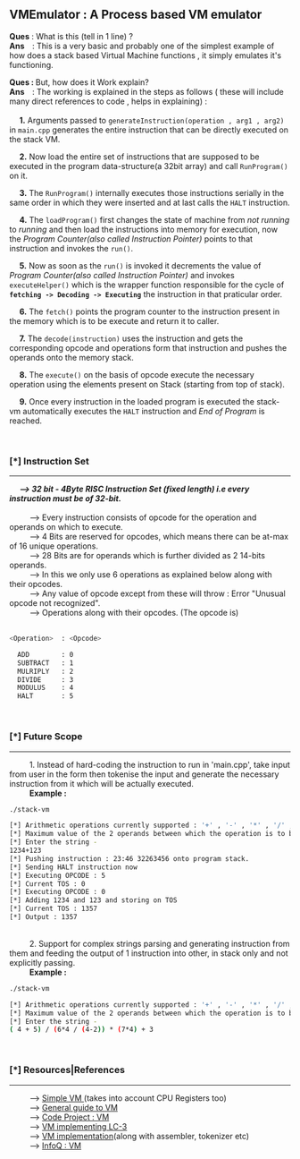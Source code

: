<h2> VMEmulator : A Process based VM emulator </h2>

<b>Ques</b>  : What is this (tell in 1 line) ?<br>
<b>Ans</b>&emsp;: This is a very basic and probably one of the simplest example of how does a stack based Virtual Machine functions , it simply emulates it's functioning.

<b>Ques  : </b> But, how does it Work explain?</br>
<b>Ans</b>&emsp;: The working is explained in the steps as follows ( these will include many direct references to code , helps in explaining) : 
<br> <br>
&emsp; <b>1.</b> Arguments passed to `generateInstruction(operation , arg1 , arg2)` in `main.cpp` generates the entire instruction that can be directly executed on the stack VM. <br>

&emsp; <b>2.</b> Now load the entire set of instructions that are supposed to be executed in the program data-structure(a 32bit array) and call `RunProgram()` on it.<br>

&emsp; <b>3.</b> The `RunProgram()` internally executes those instructions serially in the same order in which they were inserted and at last calls the `HALT` instruction.<br>

&emsp; <b>4.</b> The `loadProgram()` first changes the state of machine from <i>not running</i> to <i>running</i> and then load the instructions into memory for execution, now the <i>Program Counter(also called Instruction Pointer)</i> points to that instruction and invokes the `run()`.<br>

&emsp; <b>5.</b> Now as soon as the `run()` is invoked it decrements the value of <i>Program Counter(also called Instruction Pointer)</i> and invokes `executeHelper()` which is the wrapper function responsible for the cycle of <b>`fetching -> Decoding -> Executing`</b> the instruction in that praticular order. <br>

&emsp; <b>6.</b> The `fetch()` points the program counter to the instruction present in the memory which is to be execute and return it to caller.<br> 

&emsp; <b>7.</b> The `decode(instruction)` uses the instruction and gets the corresponding opcode and operations form that instruction and pushes the operands onto the memory stack.<br> 

&emsp; <b>8.</b> The `execute()` on the basis of opcode execute the necessary operation using the elements present on Stack (starting from top of stack).<br> 

&emsp; <b>9.</b> Once every instruction in the loaded program is executed the stack-vm automatically executes the `HALT` instruction and <i>End of Program</i> is reached.<br> 


<br>
<h3> [*] Instruction Set</h3><hr>
&emsp; <b><i>--> 32 bit - 4Byte RISC Instruction Set (fixed length) i.e every instruction must be of 32-bit. </i></b><br>
<br>
&emsp; &emsp; --> Every instruction consists of opcode for the operation and operands on which to execute.<br>
&emsp; &emsp; --> 4 Bits are reserved for opcodes, which means there can be at-max of 16 unique operations.<br>
&emsp; &emsp; --> 28 Bits are for operands which is further divided as 2 14-bits operands. <br>
&emsp; &emsp; --> In this we only use 6 operations as explained below along with their opcodes. <br>
&emsp; &emsp; --> Any value of opcode except from these will throw : Error "Unusual opcode not recognized". <br>
&emsp; &emsp; --> Operations along with their opcodes. (The opcode is) <br>
<br>

```bash
<Operation>  : <Opcode>

  ADD        : 0
  SUBTRACT   : 1
  MULRIPLY   : 2 
  DIVIDE     : 3
  MODULUS    : 4 
  HALT       : 5
```
<br>
<h3> [*] Future Scope</h3><hr>
&emsp; &emsp; 1. Instead of hard-coding the instruction to run in 'main.cpp', take input from user in the form then tokenise the input and generate the necessary instruction from it which will be actually executed.
<br>
 &emsp; &emsp; <strong>Example : </strong>
<br>

```bash
./stack-vm

[*] Arithmetic operations currently supported : '+' , '-' , '*' , '/' , '%'
[*] Maximum value of the 2 operands between which the operation is to be performed : '8191' # Restriction due to max size of operand being 14-bit
[*] Enter the string -
1234+123
[*] Pushing instruction : 23:46 32263456 onto program stack.
[*] Sending HALT instruction now
[*] Executing OPCODE : 5
[*] Current TOS : 0
[*] Executing OPCODE : 0
[*] Adding 1234 and 123 and storing on TOS 
[*] Current TOS : 1357
[*] Output : 1357

```
<br>
&emsp; &emsp; 2. Support for complex strings parsing and generating instruction from them and feeding the output of 1 instruction into other, in stack only and not explicitly passing.
</br>
 &emsp; &emsp; <strong>Example : </strong>
<br>

```bash
./stack-vm

[*] Arithmetic operations currently supported : '+' , '-' , '*' , '/' , '%'
[*] Maximum value of the 2 operands between which the operation is to be performed : '8191' # Restriction due to max size of operand being 14-bit
[*] Enter the string -
( 4 + 5) / (6*4 / (4-2)) * (7*4) + 3
```

<br>

<h3> [*] Resources|References </h3><hr>

&emsp; &emsp; --> <a href=" https://bartoszsypytkowski.com/simple-virtual-machine"> Simple VM </a>(takes into account CPU Registers too)<br>
&emsp; &emsp; --> <a href=" https://en.wikibooks.org/wiki/Creating_a_Virtual_Machine/Introduction"> General guide to VM</a><br>
&emsp; &emsp; --> <a href=" https://www.codeproject.com/KB/recipes/B32Machine1/VMCS.pdf">Code Project : VM </a><br>
&emsp; &emsp; --> <a href=" https://justinmeiners.github.io/lc3-vm">VM implementing LC-3</a> <br>
&emsp; &emsp; --> <a href=" https://www.youtube.com/playlist?list=PLSiFUSQSRYAOFwfP-aMzXJlWKVyIuWfPU"> VM implementation</a>(along with assembler, tokenizer etc)<br>
&emsp; &emsp; --> <a href=" InfoQ : https://www.youtube.com/watch?v=OjaAToVkoTw"> InfoQ : VM</a><br>

